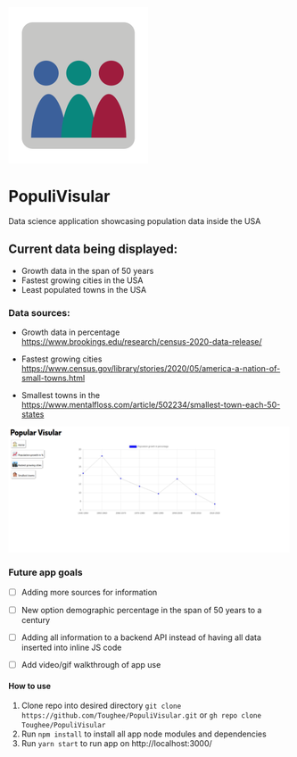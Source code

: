 ![App logo](./public/img/popviz.svg)


# PopuliVisular

Data science application showcasing population data inside the USA


## Current data being displayed:

- Growth data in the span of 50 years
- Fastest growing cities in the USA
- Least populated towns in the USA


### Data sources:

- Growth data in percentage
https://www.brookings.edu/research/census-2020-data-release/

- Fastest growing cities
https://www.census.gov/library/stories/2020/05/america-a-nation-of-small-towns.html

- Smallest towns in the 
https://www.mentalfloss.com/article/502234/smallest-town-each-50-states


![App logo](./public/img/PopuliVisularSplash.png)


### Future app goals

- [ ] Adding more sources for information
- [ ] New option demographic percentage in the span of 50 years to a century
- [ ] Adding all information to a backend API instead of having all data inserted into inline JS code
- [ ] Add video/gif walkthrough of app use


#### How to use


1. Clone repo into desired directory ```git clone https://github.com/Toughee/PopuliVisular.git``` or ```gh repo clone Toughee/PopuliVisular```
2. Run ```npm install``` to install all app node modules and dependencies
3. Run ```yarn start``` to run app on http://localhost:3000/



